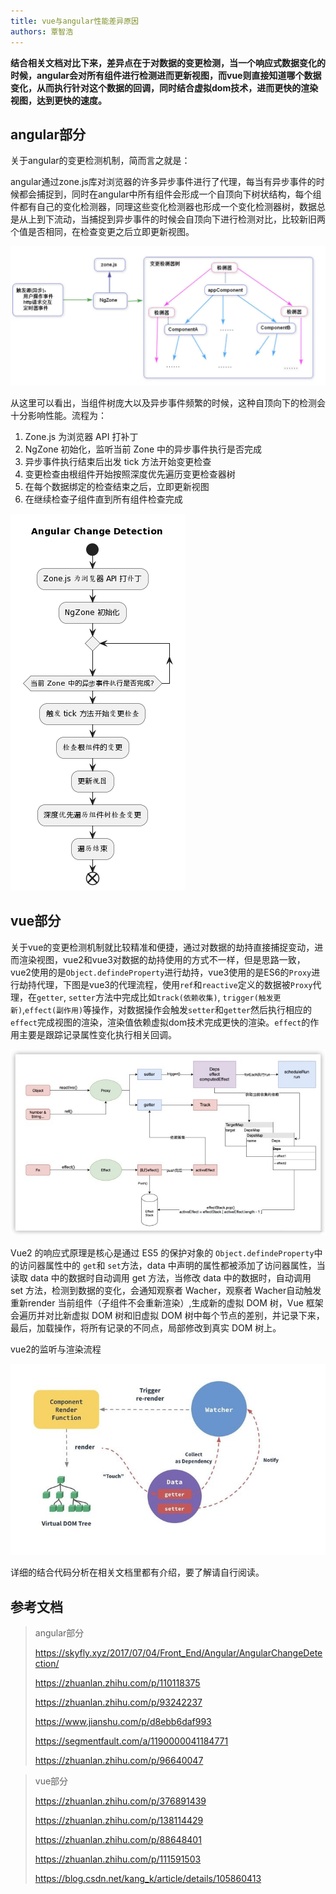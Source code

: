 ```yaml
---
title: vue与angular性能差异原因
authors: 覃智浩
---
```


**结合相关文档对比下来，差异点在于对数据的变更检测，当一个响应式数据变化的时候，angular会对所有组件进行检测进而更新视图，而vue则直接知道哪个数据变化，从而执行针对这个数据的回调，同时结合虚拟dom技术，进而更快的渲染视图，达到更快的速度。**

## angular部分

关于angular的变更检测机制，简而言之就是：

angular通过zone.js库对浏览器的许多异步事件进行了代理，每当有异步事件的时候都会捕捉到，同时在angular中所有组件会形成一个自顶向下树状结构，每个组件都有自己的变化检测器，同理这些变化检测器也形成一个变化检测器树，数据总是从上到下流动，当捕捉到异步事件的时候会自顶向下进行检测对比，比较新旧两个值是否相同，在检查变更之后立即更新视图。

![angular组件树](angular组件树.png)

从这里可以看出，当组件树庞大以及异步事件频繁的时候，这种自顶向下的检测会十分影响性能。流程为：

1. Zone.js 为浏览器 API 打补丁
2. NgZone 初始化，监听当前 Zone 中的异步事件执行是否完成
3. 异步事件执行结束后出发 tick 方法开始变更检查
4. 变更检查由根组件开始按照深度优先遍历变更检查器树
5. 在每个数据绑定的检查结束之后，立即更新视图
6. 在继续检查子组件直到所有组件检查完成

![](angular变更检测流程.png)



## vue部分

关于vue的变更检测机制就比较精准和便捷，通过对数据的劫持直接捕捉变动，进而渲染视图，vue2和vue3对数据的劫持使用的方式不一样，但是思路一致，vue2使用的是```Object.defindeProperty```进行劫持，vue3使用的是ES6的```Proxy```进行劫持代理，下图是vue3的代理流程，使用```ref```和```reactive```定义的数据被`Proxy`代理，在`getter`, `setter`方法中完成比如`track(依赖收集)`, `trigger(触发更新)`,`effect(副作用)`等操作，对数据操作会触发```setter```和```getter```然后执行相应的`effect`完成视图的渲染，渲染值依赖虚拟dom技术完成更快的渲染。```effect```的作用主要是跟踪记录属性变化执行相关回调。

![vue3相应原理](vue3相应原理.jpg)



Vue2 的响应式原理是核心是通过 ES5 的保护对象的 `Object.defindeProperty`中的访问器属性中的 `get`和 `set`方法，data 中声明的属性都被添加了访问器属性，当读取 data 中的数据时自动调用 get 方法，当修改 data 中的数据时，自动调用 set 方法，检测到数据的变化，会通知观察者 Wacher，观察者 Wacher自动触发重新render 当前组件（子组件不会重新渲染）,生成新的虚拟 DOM 树，Vue 框架会遍历并对比新虚拟 DOM 树和旧虚拟 DOM 树中每个节点的差别，并记录下来，最后，加载操作，将所有记录的不同点，局部修改到真实 DOM 树上。

vue2的监听与渲染流程

![vue2原理](vue2原理.jpg)

详细的结合代码分析在相关文档里都有介绍，要了解请自行阅读。

## 参考文档

> angular部分
>
> https://skyfly.xyz/2017/07/04/Front_End/Angular/AngularChangeDetection/
>
> https://zhuanlan.zhihu.com/p/110118375
>
> https://zhuanlan.zhihu.com/p/93242237
>
> https://www.jianshu.com/p/d8ebb6daf993
>
> https://segmentfault.com/a/1190000041184771
>
> https://zhuanlan.zhihu.com/p/96640047

> vue部分
>
> https://zhuanlan.zhihu.com/p/376891439
>
> https://zhuanlan.zhihu.com/p/138114429
>
> https://zhuanlan.zhihu.com/p/88648401
>
> https://zhuanlan.zhihu.com/p/111591503
>
> https://blog.csdn.net/kang_k/article/details/105860413